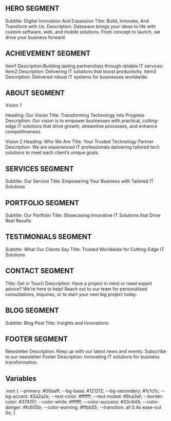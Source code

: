 ## HERO SEGMENT

Subtitle: Digital Innovation And Expansion
Title: Build, Innovate, And Transform with Us.
Description: Datawave brings your ideas to life with custom software, web, and
mobile solutions. From concept to launch, we drive your business
forward.

## ACHIEVEMENT SEGMENT

Item1 Description:Building lasting partnerships through reliable IT services.
Item2 Description: Delivering IT solutions that boost productivity.
Item3 Description: Delivered robust IT systems for businesses worldwide.

## ABOUT SEGMENT

Vision 1

Heading: Our Vision
Title: Transforming Technology into Progress
Description: Our vision is to empower businesses with practical,
cutting-edge IT solutions that drive growth, streamline
processes, and enhance competitiveness.

Vision 2
Heading: Who We Are
Title: Your Trusted Technology Partner
Description: We are experienced IT professionals delivering tailored tech
solutions to meet each client’s unique goals.

## SERVICES SEGMENT

Subtitle: Our Service
Title: Empowering Your Business with Tailored IT Solutions

## PORTFOLIO SEGMENT

Subtitle: Our Portfolio
Title: Showcasing Innovative IT Solutions that Drive Real Results

## TESTIMONIALS SEGMENT

Subtitle: What Our Clients Say
Title: Trusted Worldwide for Cutting-Edge IT Solutions

## CONTACT SEGMENT

Title: Get in Touch
Description: Have a project in mind or need expert advice? We're here to help!
Reach out to our team for personalized consultations, inquiries,
or to start your next big project today.

## BLOG SEGMENT

Subtitle: Blog Post
Title: Insights and Innovations

## FOOTER SEGMENT

Newsletter Description: Keep up with our latest news and events. Subscribe to our newsletter
Footer Description: Innovating IT solutions for business transformation.

## Variables

:root {
--primary: #00aaff;
--bg-base: #121212;
--bg-secondary: #1c1c1c;
--bg-accent: #2a2a2e;
--text-color: #ffffff;
--text-muted: #9ca3af;
--border-color: #374151;
--color-white: #ffffff;
--color-success: #33c648;
--color-danger: #fc605b;
--color-warning: #ffbb55;
--transition: all 0.4s ease-out 0s;
}